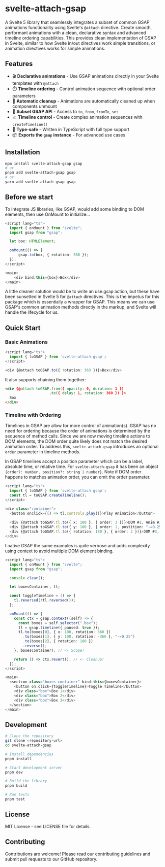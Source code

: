 # svelte-attach-gsap

A Svelte 5 library that seamlessly integrates a subset of common GSAP animations functionality using Svelte's `@attach` directive. Create smooth, performant animations with a clean, declarative syntax and advanced timeline ordering capabilities. This provides clean implementation of GSAP in Svelte, similar to how Svelte in/out directives work simple transitions, or animation directives works for simple animations.

## Features

- 🎬 **Declarative animations** - Use GSAP animations directly in your Svelte templates with `@attach`
- ⏱️ **Timeline ordering** - Control animation sequence with optional order parameters
- 🧹 **Automatic cleanup** - Animations are automatically cleaned up when components unmount
- 🔧 **Subset GSAP API** - Access to `to`, `from`, `fromTo`, `set`
- 📈 **Timeline control** - Create complex animation sequences with `createTimeline()`
- 🎯 **Type-safe** - Written in TypeScript with full type support
- 📦 **Exports the `gsap` instance** - For advanced use cases

## Installation

```sh
npm install svelte-attach-gsap gsap
# or
pnpm add svelte-attach-gsap gsap
# or
yarn add svelte-attach-gsap gsap
```

## Before we start

To integrate JS libraries, like GSAP, would add some binding to DOM elements, then use OnMount to initialize...

```ts
<script lang="ts">
  import { onMount } from "svelte";
  import gsap from "gsap";

  let box: HTMLElement;

  onMount(() => {
      gsap.to(box, { rotation: 360 });
  });
</script>

<main>
    <div bind:this={box}>Box</div>
</main>
```

A little cleaner solution would be to write an use:gsap action, but these have been sunsetted in Svelte 5 for `@attach` directives. This is the impetus for this package which is essentially a wrapper for GSAP. This means we can use GSAP's common animation methods directly in the markup, and Svelte will handle the lifecycle for us.

## Quick Start

### Basic Animations

```ts
<script lang="ts">
  import { toGSAP } from 'svelte-attach-gsap';
</script>

<div {@attach toGSAP.to({ rotation: 360 })}>Box</div>
```

It also supports chaining them together:

```html
<div {@attach toGSAP.from({ opacity: 0, duration: 1 })
                    .to({ delay: 1, rotation: 360 }) }>
  Box
</div>
```

### Timeline with Ordering

Timelines in GSAP are allow for more control of animation(s). GSAP has no need for ordering because the order of animations is determined by the sequence of method calls. Since we are now moving timeline actions to DOM elements, the DOM order quite likely does not match the desired animation order. To address this, `svelte-attach-gsap` introduces an optional `order` parameter in timeline methods.

In GSAP timelines accept a position parameter which can be a label, absolute time, or relative time. For `svelte-attach-gsap` it has been an object `{order?: number, position?: string | number}`. Note if DOM order happens to matches animation order, you can omit the order parameter.

```ts
<script lang="ts">
  import { toGSAP } from 'svelte-attach-gsap';
  const tl = toGSAP.createTimeline();
</script>

<div class="container">
  <button onclick={() => tl.controls.play()}>Play Animation</button>
  
  <div {@attach toGSAP.tl.to({ x: 100 }, { order: 3 })}>DOM #1, Anim #3</div>
  <div {@attach toGSAP.tl.to({ y: 100 }, { order: 1, postition: "-=0.25" })}>DOM #2, Anim #1</div>
  <div {@attach toGSAP.tl.to({ rotation: 180 }, { order: 2 })}>DOM #3, Anim #2</div>
</div>
```

I native GSAP the same examples is quite verbose and adds complexity using context to avoid multiple DOM element binding.

```ts
<script lang="ts">
  import { onMount } from "svelte";
  import gsap from "gsap";

  console.clear();

  let boxesContainer, tl;

  const toggleTimeline = () => {
    tl.reversed(!tl.reversed());
  };

  onMount(() => {
    const ctx = gsap.context((self) => {
      const boxes = self.selector(".box");
      tl = gsap.timeline({ paused: true });
      tl.to(boxes[0], { x: 100, rotation: 360 })
        .to(boxes[1], { y: 100, rotation: -360 }, "-=0.25")
        .to(boxes[2], { rotation: 180 })
        .reverse();
    }, boxesContainer); // <- Scope!

    return () => ctx.revert(); // <- Cleanup!
  });
</script>

<main>
  <section class="boxes-container" bind:this={boxesContainer}>
    <button on:click={toggleTimeline}>Toggle Timeline</button>
    <div class="box">Box 1</div>
    <div class="box">Box 2</div>
    <div class="box">Box 3</div>
  </section>
</main>
```

## Development

```sh
# Clone the repository
git clone <repository-url>
cd svelte-attach-gsap

# Install dependencies
pnpm install

# Start development server
pnpm dev

# Build the library
pnpm build

# Run tests
pnpm test
```

## License

MIT License - see LICENSE file for details.

## Contributing

Contributions are welcome! Please read our contributing guidelines and submit pull requests to our GitHub repository.

